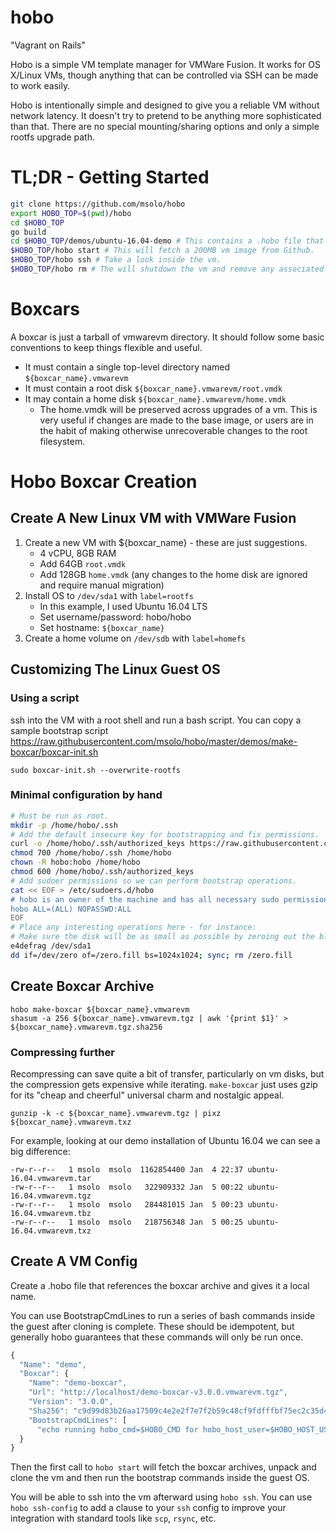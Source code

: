 # hobo
"Vagrant on Rails"

Hobo is a simple VM template manager for VMWare Fusion. It works for OS X/Linux VMs, though anything that can be controlled via SSH can be made to work easily.

Hobo is intentionally simple and designed to give you a reliable VM without network latency. It doesn't try to pretend to be anything more sophisticated than that. There are no special mounting/sharing options and only a simple rootfs upgrade path.

# TL;DR - Getting Started
```bash
git clone https://github.com/msolo/hobo
export HOBO_TOP=$(pwd)/hobo
cd $HOBO_TOP
go build
cd $HOBO_TOP/demos/ubuntu-16.04-demo # This contains a .hobo file that configures the demo vm.
$HOBO_TOP/hobo start # This will fetch a 200MB vm image from Github.
$HOBO_TOP/hobo ssh # Take a look inside the vm.
$HOBO_TOP/hobo rm # The will shutdown the vm and remove any associated storage - you will be prompted.
```

# Boxcars

A boxcar is just a tarball of vmwarevm directory. It should follow some basic conventions to keep things flexible and useful.
* It must contain a single top-level directory named `${boxcar_name}.vmwarevm`
* It must contain a root disk `${boxcar_name}.vmwarevm/root.vmdk`
* It may contain a home disk `${boxcar_name}.vmwarevm/home.vmdk`
  * The home.vmdk will be preserved across upgrades of a vm. This is very useful if changes are made to the base image, or users are in the habit of making otherwise unrecoverable changes to the root filesystem.

# Hobo Boxcar Creation

## Create A New Linux VM with VMWare Fusion
1. Create a new VM with ${boxcar_name} - these are just suggestions.
   * 4 vCPU, 8GB RAM
   * Add 64GB `root.vmdk`
   * Add 128GB `home.vmdk` (any changes to the home disk are ignored and require manual migration)
2. Install OS to `/dev/sda1` with `label=rootfs`
   * In this example, I used Ubuntu 16.04 LTS
   * Set username/password: hobo/hobo
   * Set hostname: `${boxcar_name}`
3. Create a home volume on `/dev/sdb` with `label=homefs`

## Customizing The Linux Guest OS

### Using a script
ssh into the VM with a root shell and run a bash script. You can copy a sample bootstrap script https://raw.githubusercontent.com/msolo/hobo/master/demos/make-boxcar/boxcar-init.sh
```
sudo boxcar-init.sh --overwrite-rootfs
```

### Minimal configuration by hand
```bash
# Must be run as root.
mkdir -p /home/hobo/.ssh
# Add the default insecure key for bootstrapping and fix permissions.
curl -o /home/hobo/.ssh/authorized_keys https://raw.githubusercontent.com/msolo/hobo/master/keys/hobo-bootstrap-insecure.pub
chmod 700 /home/hobo/.ssh /home/hobo
chown -R hobo:hobo /home/hobo
chmod 600 /home/hobo/.ssh/authorized_keys
# Add sudoer permissions so we can perform bootstrap operations.
cat << EOF > /etc/sudoers.d/hobo
# hobo is an owner of the machine and has all necessary sudo permissions.
hobo ALL=(ALL) NOPASSWD:ALL
EOF
# Place any interesting operations here - for instance:
# Make sure the disk will be as small as possible by zeroing out the blocks.
e4defrag /dev/sda1
dd if=/dev/zero of=/zero.fill bs=1024x1024; sync; rm /zero.fill
```

## Create Boxcar Archive
```
hobo make-boxcar ${boxcar_name}.vmwarevm
shasum -a 256 ${boxcar_name}.vmwarevm.tgz | awk '{print $1}' > ${boxcar_name}.vmwarevm.tgz.sha256
```

### Compressing further
Recompressing can save quite a bit of transfer, particularly on vm disks, but the compression gets expensive while iterating. `make-boxcar` just uses gzip for its "cheap and cheerful" universal charm and nostalgic appeal.
```
gunzip -k -c ${boxcar_name}.vmwarevm.tgz | pixz ${boxcar_name}.vmwarevm.txz
```

For example, looking at our demo installation of Ubuntu 16.04 we can see a big difference:
```
-rw-r--r--   1 msolo  msolo  1162854400 Jan  4 22:37 ubuntu-16.04.vmwarevm.tar
-rw-r--r--   1 msolo  msolo   322909332 Jan  5 00:22 ubuntu-16.04.vmwarevm.tgz
-rw-r--r--   1 msolo  msolo   284481015 Jan  5 00:23 ubuntu-16.04.vmwarevm.tbz
-rw-r--r--   1 msolo  msolo   218756348 Jan  5 00:25 ubuntu-16.04.vmwarevm.txz
```

## Create A VM Config
Create a .hobo file that references the boxcar archive and gives it a local name.

You can use BootstrapCmdLines to run a series of bash commands inside the guest after cloning is complete. These should be idempotent, but generally hobo guarantees that these commands will only be run once.

```javascript
{
  "Name": "demo",
  "Boxcar": {
    "Name": "demo-boxcar",
    "Url": "http://localhost/demo-boxcar-v3.0.0.vmwarevm.tgz",
    "Version": "3.0.0",
    "Sha256": "c9d99d83b26aa17509c4e2e2f7e7f2b59c48cf9fdfffbf75ec2c35d412d87a41",
    "BootstrapCmdLines": [
      "echo running hobo_cmd=$HOBO_CMD for hobo_host_user=$HOBO_HOST_USER"]
  }
}
```
Then the first call to `hobo start` will fetch the boxcar archives, unpack and clone the vm and then run the bootstrap commands inside the guest OS.

You will be able to ssh into the vm afterward using `hobo ssh`. You can use `hobo ssh-config` to add a clause to your `ssh` config to improve your integration with standard tools like `scp`, `rsync`, etc.
